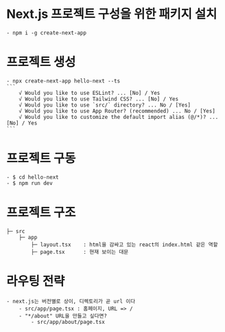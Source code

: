 # Next.js 프로젝트 구성을 위한 패키지 설치
    - npm i -g create-next-app

# 프로젝트 생성
    - npx create-next-app hello-next --ts
    ```
        √ Would you like to use ESLint? ... [No] / Yes
        √ Would you like to use Tailwind CSS? ... [No] / Yes
        √ Would you like to use `src/` directory? ... No / [Yes]
        √ Would you like to use App Router? (recommended) ... No / [Yes]
        √ Would you like to customize the default import alias (@/*)? ... [No] / Yes
    ```

# 프로젝트 구동
    - $ cd hello-next
    - $ npm run dev

# 프로젝트 구조
    ├─ src
        ├─ app
            ├─ layout.tsx    : html을 감싸고 있는 react의 index.html 같은 역할
            ├─ page.tsx      : 현재 보이는 대문

# 라우팅 전략
    - next.js는 버전별로 상이, 디렉토리가 곧 url 이다
        - src/app/page.tsx : 홈페이지, URL => / 
        - "*/about" URL을 만들고 싶다면?
            - src/app/about/page.tsx
